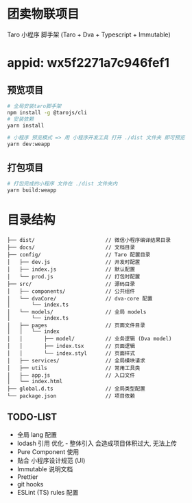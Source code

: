 # 团卖物联项目

Taro 小程序 脚手架 (Taro + Dva + Typescript + Immutable)

# appid: wx5f2271a7c946fef1

## 预览项目

```bash
# 全局安装taro脚手架
npm install -g @tarojs/cli
# 安装依赖
yarn install

# 小程序 预览模式 => 用 小程序开发工具 打开 ./dist 文件夹 即可预览
yarn dev:weapp
```

## 打包项目

```bash
# 打包完成的小程序 文件在 ./dist 文件夹内
yarn build:weapp
```

# 目录结构

    ├── dist/                       // 微信小程序编译结果目录
    ├── docs/                       // 文档目录
    ├── config/                     // Taro 配置目录
    │   ├── dev.js                  // 开发时配置
    │   ├── index.js                // 默认配置
    │   └── prod.js                 // 打包时配置
    ├── src/                        // 源码目录
    │   ├── components/             // 公共组件
    │   └── dvaCore/                // dva-core 配置
    │       └── index.ts
    │   └── models/                 // 全局 models
    │       └── index.ts
    │   ├── pages                   // 页面文件目录
    │   │   └── index
    │   │       ├── model/          // 业务逻辑 (Dva model)
    │   │       ├── index.tsx       // 页面逻辑
    │   │       └── index.styl      // 页面样式
    │   ├── services/               // 全局模块请求
    │   ├── utils                   // 常用工具类
    │   ├── app.js                  // 入口文件
    │   └── index.html
    ├── global.d.ts                 // 全局类型配置
    └── package.json                // 项目依赖

## TODO-LIST

- 全局 lang 配置
- lodash 引用 优化 - 整体引入 会造成项目体积过大, 无法上传
- Pure Component 使用
- 贴合 小程序设计规范 (UI)
- Immutable 说明文档
- Prettier
- git hooks
- ESLint (TS) rules 配置
